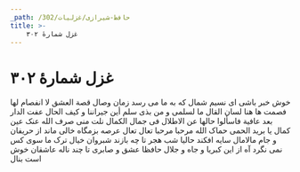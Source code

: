 ```yaml
---
_path: /حافظ-شیرازی/غزلیات/302
title: >-
    غزل شمارهٔ ۳۰۲
---
```

# غزل شمارهٔ ۳۰۲

خوش خبر باشی ای نسیم شمال
که به ما می رسد زمان وصال
قصة العشق لا انفصام لها
فصمت ها هنا لسان القال
ما لسلمی و من بذی سلم
أین جیراننا و کیف الحال
عفت الدار بعد عافیة
فاسألوا حالها عن الاطلال
فی جمال الکمال نلت منی
صرف الله عنک عین کمال
یا برید الحمی حماک الله
مرحبا مرحبا تعال تعال
عرصه بزمگاه خالی ماند
از حریفان و جام مالامال
سایه افکند حالیا شب هجر
تا چه بازند شبروان خیال
ترک ما سوی کس نمی نگرد
آه از این کبریا و جاه و جلال
حافظا عشق و صابری تا چند
ناله عاشقان خوش است بنال
